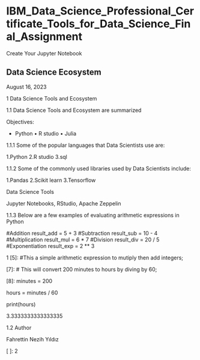 # IBM_Data_Science_Professional_Certificate_Tools_for_Data_Science_Final_Assignment
Create Your Jupyter Notebook

## Data Science Ecosystem

August 16, 2023

1 Data Science Tools and Ecosystem

1.1 Data Science Tools and Ecosystem are summarized

Objectives: 

* Python
• R studio
• Julia

1.1.1 Some of the popular languages that Data Scientists use are:

1.Python
2.R studio
3.sql

1.1.2 Some of the commonly used libraries used by Data Scientists include:

1.Pandas
2.Scikit learn
3.Tensorflow

Data Science Tools

Jupyter Notebooks,
RStudio,
Apache Zeppelin

1.1.3 Below are a few examples of evaluating arithmetic expressions in Python

#Addition result_add = 5 + 3
#Subtraction result_sub = 10 - 4
#Multiplication result_mul = 6 * 7
#Division result_div = 20 / 5
#Exponentiation result_exp = 2 ** 3

1
[5]: #This a simple arithmetic expression to mutiply then add integers;

[6]: (3*4)+5

[6]: 17

[7]: # This will convert 200 minutes to hours by diving by 60;

[8]: minutes = 200

hours = minutes / 60

print(hours)

3.3333333333333335

1.2 Author

Fahrettin Nezih Yıldız

[ ]:
2
